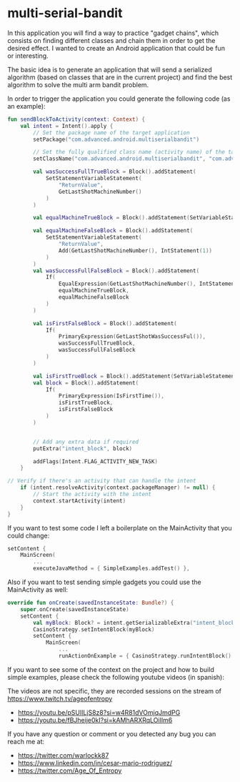 # multi-serial-bandit

In this application you will find a way to practice "gadget chains", which consists on finding different classes and chain them in order to get the desired effect. I wanted to create an Android application that could be fun or interesting. 

The basic idea is to generate an application that will send a serialized algorithm (based on classes that are in the current project) and find the best algorithm to solve the multi arm bandit problem. 

In order to trigger the application you could generate the following code (as an example):

```kotlin
fun sendBlockToActivity(context: Context) {
    val intent = Intent().apply {
        // Set the package name of the target application
        setPackage("com.advanced.android.multiserialbandit")

        // Set the fully qualified class name (activity name) of the target component
        setClassName("com.advanced.android.multiserialbandit", "com.advanced.android.multiserialbandit.EmulatorActivity")

        val wasSuccessFullTrueBlock = Block().addStatement(
            SetStatementVariableStatement(
                "ReturnValue",
                GetLastShotMachineNumber()
            )
        )

        val equalMachineTrueBlock = Block().addStatement(SetVariableStatement("ReturnValue", 0))

        val equalMachineFalseBlock = Block().addStatement(
            SetStatementVariableStatement(
                "ReturnValue",
                Add(GetLastShotMachineNumber(), IntStatement(1))
            )
        )
        val wasSuccessFullFalseBlock = Block().addStatement(
            If(
                EqualExpression(GetLastShotMachineNumber(), IntStatement(4)),
                equalMachineTrueBlock,
                equalMachineFalseBlock
            )
        )

        val isFirstFalseBlock = Block().addStatement(
            If(
                PrimaryExpression(GetLastShotWasSuccessFul()),
                wasSuccessFullTrueBlock,
                wasSuccessFullFalseBlock
            )
        )

        val isFirstTrueBlock = Block().addStatement(SetVariableStatement("ReturnValue", 0))
        val block = Block().addStatement(
            If(
                PrimaryExpression(IsFirstTime()),
                isFirstTrueBlock,
                isFirstFalseBlock
            )
        )


        // Add any extra data if required
        putExtra("intent_block", block)

        addFlags(Intent.FLAG_ACTIVITY_NEW_TASK)
    }

// Verify if there's an activity that can handle the intent
    if (intent.resolveActivity(context.packageManager) != null) {
        // Start the activity with the intent
        context.startActivity(intent)
    }
}
```

If you want to test some code I left a boilerplate on the MainActivity that you could change:

```kotlin
setContent {
    MainScreen(
		...
        executeJavaMethod = { SimpleExamples.addTest() },
```

Also if you want to test sending simple gadgets you could use the MainActivity as well:

```kotlin
override fun onCreate(savedInstanceState: Bundle?) {
    super.onCreate(savedInstanceState)
    setContent {
        val myBlock: Block? = intent.getSerializableExtra("intent_block") as Block?
        CasinoStrategy.setIntentBlock(myBlock)
        setContent {
            MainScreen(
                ...
                runActionOnExample = { CasinoStrategy.runIntentBlock() }
```

If you want to see some of the context on the project and how to build simple examples, please check the following youtube videos (in spanish):

The videos are not specific, they are recorded sessions on the stream of https://www.twitch.tv/ageofentropy

- https://youtu.be/pSUIlLjS8z8?si=w4R81dVOmjqJmdPG
- https://youtu.be/fBJheije0kI?si=kAMhARXRqLOiIlm6

If you have any question or comment or you detected any bug you can reach me at:

- https://twitter.com/warlockk87
- https://www.linkedin.com/in/cesar-mario-rodriguez/
- https://twitter.com/Age_Of_Entropy

